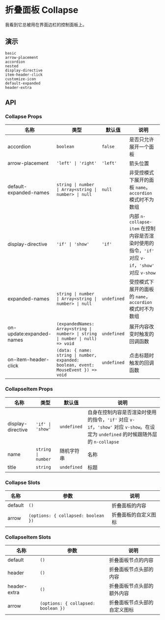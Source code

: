 # 折叠面板 Collapse

我看到它总被用在界面边栏的控制面板上。

## 演示

```demo
basic
arrow-placement
accordion
nested
display-directive
item-header-click
customize-icon
default-expanded
header-extra
```

## API

### Collapse Props

| 名称 | 类型 | 默认值 | 说明 |
| --- | --- | --- | --- |
| accordion | `boolean` | `false` | 是否只允许展开一个面板 |
| arrow-placement | `'left' \| 'right'` | `'left'` | 箭头位置 |
| default-expanded-names | `string \| number \| Array<string \| number> \| null` | `null` | 非受控模式下展开的面板 `name`。`accordion` 模式时不为数组 |
| display-directive | `'if' \| 'show'` | `'if'` | 内部 `n-collapse-item` 在控制内容是否渲染时使用的指令，`'if'` 对应 `v-if`，`'show'` 对应 `v-show` |
| expanded-names | `string \| number \| Array<string \| number> \| null` | `undefined` | 受控模式下展开的面板的 `name`，`accordion` 模式时不为数组 |
| on-update:expanded-names | `(expandedNames: Array<string \| number> \| string \| number \| null) => void` | `undefined` | 展开内容改变时触发的回调函数 |
| on-item-header-click | `(data: { name: string \| number, expanded: boolean, event: MouseEvent }) => void` | `undefined` | 点击标题时触发的回调函数 |

### CollapseItem Props

| 名称 | 类型 | 默认值 | 说明 |
| --- | --- | --- | --- |
| display-directive | `'if' \| 'show'` | `undefined` | 自身在控制内容是否渲染时使用的指令，`'if'` 对应 `v-if`，`'show'` 对应 `v-show`。在设定为 `undefined` 的时候跟随外层的 `n-collapse` |
| name | `string \| number` | 随机字符串 | 名称 |
| title | `string` | `undefined` | 标题 |

### Collapse Slots

| 名称    | 参数                                | 说明                 |
| ------- | ----------------------------------- | -------------------- |
| default | `()`                                | 折叠面板的内容       |
| arrow   | `(options: { collapsed: boolean })` | 折叠面板的自定义图标 |

### CollapseItem Slots

| 名称 | 参数 | 说明 |
| --- | --- | --- |
| default | `()` | 折叠面板节点的内容 |
| header | `()` | 折叠面板节点头部的内容 |
| header-extra | `()` | 折叠面板节点头部的额外内容 |
| arrow | `(options: { collapsed: boolean })` | 折叠面板节点头部的自定义图标 |

